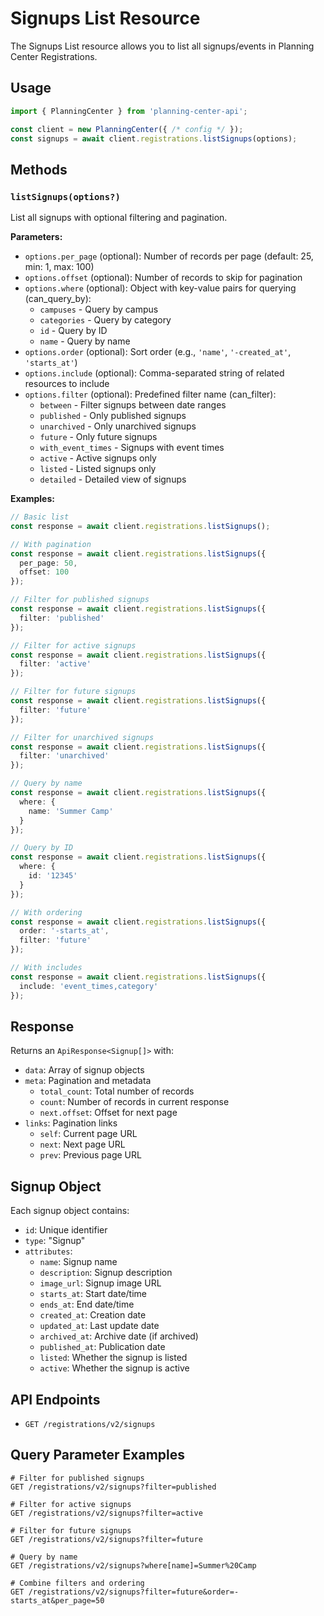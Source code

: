 # Signups List Resource

The Signups List resource allows you to list all signups/events in Planning Center Registrations.

## Usage

```typescript
import { PlanningCenter } from 'planning-center-api';

const client = new PlanningCenter({ /* config */ });
const signups = await client.registrations.listSignups(options);
```

## Methods

### `listSignups(options?)`

List all signups with optional filtering and pagination.

**Parameters:**
- `options.per_page` (optional): Number of records per page (default: 25, min: 1, max: 100)
- `options.offset` (optional): Number of records to skip for pagination
- `options.where` (optional): Object with key-value pairs for querying (can_query_by):
  - `campuses` - Query by campus
  - `categories` - Query by category
  - `id` - Query by ID
  - `name` - Query by name
- `options.order` (optional): Sort order (e.g., `'name'`, `'-created_at'`, `'starts_at'`)
- `options.include` (optional): Comma-separated string of related resources to include
- `options.filter` (optional): Predefined filter name (can_filter):
  - `between` - Filter signups between date ranges
  - `published` - Only published signups
  - `unarchived` - Only unarchived signups
  - `future` - Only future signups
  - `with_event_times` - Signups with event times
  - `active` - Active signups only
  - `listed` - Listed signups only
  - `detailed` - Detailed view of signups

**Examples:**

```typescript
// Basic list
const response = await client.registrations.listSignups();

// With pagination
const response = await client.registrations.listSignups({
  per_page: 50,
  offset: 100
});

// Filter for published signups
const response = await client.registrations.listSignups({
  filter: 'published'
});

// Filter for active signups
const response = await client.registrations.listSignups({
  filter: 'active'
});

// Filter for future signups
const response = await client.registrations.listSignups({
  filter: 'future'
});

// Filter for unarchived signups
const response = await client.registrations.listSignups({
  filter: 'unarchived'
});

// Query by name
const response = await client.registrations.listSignups({
  where: {
    name: 'Summer Camp'
  }
});

// Query by ID
const response = await client.registrations.listSignups({
  where: {
    id: '12345'
  }
});

// With ordering
const response = await client.registrations.listSignups({
  order: '-starts_at',
  filter: 'future'
});

// With includes
const response = await client.registrations.listSignups({
  include: 'event_times,category'
});
```

## Response

Returns an `ApiResponse<Signup[]>` with:
- `data`: Array of signup objects
- `meta`: Pagination and metadata
  - `total_count`: Total number of records
  - `count`: Number of records in current response
  - `next.offset`: Offset for next page
- `links`: Pagination links
  - `self`: Current page URL
  - `next`: Next page URL
  - `prev`: Previous page URL

## Signup Object

Each signup object contains:
- `id`: Unique identifier
- `type`: "Signup"
- `attributes`:
  - `name`: Signup name
  - `description`: Signup description
  - `image_url`: Signup image URL
  - `starts_at`: Start date/time
  - `ends_at`: End date/time
  - `created_at`: Creation date
  - `updated_at`: Last update date
  - `archived_at`: Archive date (if archived)
  - `published_at`: Publication date
  - `listed`: Whether the signup is listed
  - `active`: Whether the signup is active

## API Endpoints

- `GET /registrations/v2/signups`

## Query Parameter Examples

```
# Filter for published signups
GET /registrations/v2/signups?filter=published

# Filter for active signups
GET /registrations/v2/signups?filter=active

# Filter for future signups
GET /registrations/v2/signups?filter=future

# Query by name
GET /registrations/v2/signups?where[name]=Summer%20Camp

# Combine filters and ordering
GET /registrations/v2/signups?filter=future&order=-starts_at&per_page=50
```
